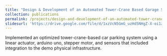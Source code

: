 ```yaml
---
title: "Design & Development of an Automated Tower-Crane Based Garage System"
collection: publications
permalink: /projects/design-and-development-of-an-automated-tower-crane-based-garage-system
slidesurl: 'https://drive.google.com/file/d/1xzVcN5GmG_uzHd5NHgZ-X-oi1zIyvwnv/view'
---
```


Implemented an optimized tower-crane-based car parking system using a linear actuator, arduino uno, stepper
motor, and sensors that included integration to the demo physical infrastructure.
